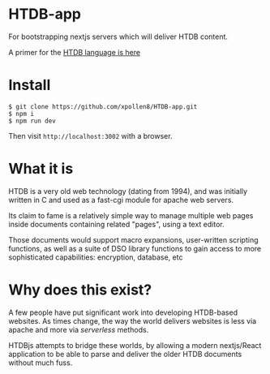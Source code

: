 # HTDB-app

For bootstrapping nextjs servers which will deliver HTDB content.

A primer for the [HTDB language is here](http://htdb.org/htdb/docs/scripting/syntax.html)

# Install

```
$ git clone https://github.com/xpollen8/HTDB-app.git
$ npm i
$ npm run dev
```

Then visit `http://localhost:3002` with a browser.

# What it is

HTDB is a very old web technology (dating from 1994), and was initially written in C
and used as a fast-cgi module for apache web servers.

Its claim to fame is a relatively simple way to manage multiple web pages inside documents containing related "pages", using a text editor.

Those documents would support macro expansions, user-written scripting functions,
as well as a suite of DSO library functions to gain access to more sophisticated
capabilities: encryption, database, etc

# Why does this exist?

A few people have put significant work into developing HTDB-based websites.
As times change, the way the world delivers websites is less via apache and more
via _serverless_ methods.

HTDBjs attempts to bridge these worlds, by allowing a modern nextjs/React application
to be able to parse and deliver the older HTDB documents without much fuss.

